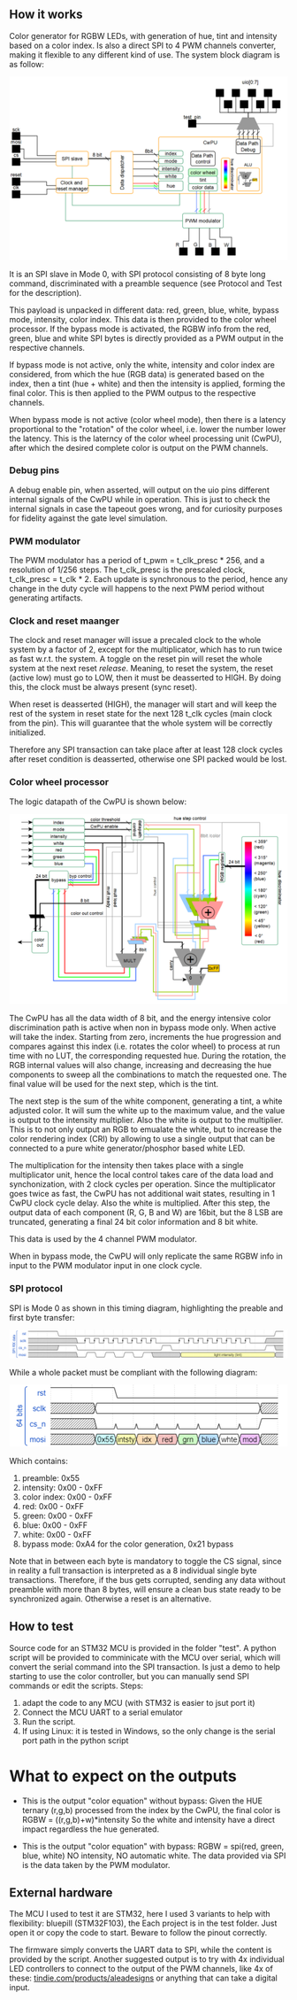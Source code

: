 <!---

This file is used to generate your project datasheet. Please fill in the information below and delete any unused
sections.

You can also include images in this folder and reference them in the markdown. Each image must be less than
512 kb in size, and the combined size of all images must be less than 1 MB.
-->

## How it works
Color generator for RGBW LEDs, with generation of hue, tint and intensity based on a color index. Is also a direct SPI to 4 PWM channels converter, making it flexible to any different kind of use. The system block diagram is as follow:

![block diagram image](./block_diagram.PNG "RGBW controller block diagram")

It is an SPI slave in Mode 0, with SPI protocol consisting of 8 byte long command, discriminated with a preamble sequence (see Protocol and Test for the description).

This payload is unpacked in different data: red, green, blue, white, bypass mode, intensity, color index. This data is then provided to the color wheel processor. If the bypass mode is activated, the RGBW info from the red, green, blue and white SPI bytes is directly provided as a PWM output in the respective channels.

If bypass mode is not active, only the white, intensity and color index are considered, from which the hue (RGB data) is generated based on the index, then a tint (hue + white) and then the intensity is applied, forming the final color. This is then applied to the PWM outpus to the respective channels. 

When bypass mode is not active (color wheel mode), then there is a latency proportional to the "rotation" of the color wheel, i.e. lower the number lower the latency. This is the laterncy of the color wheel processing unit (CwPU), after which the desired complete color is output on the PWM channels.

### Debug pins

A debug enable pin, when asserted, will output on the uio pins different internal signals of the CwPU while in operation. This is just to check the internal signals in case the tapeout goes wrong, and for curiosity purposes for fidelity against the gate level simulation.

### PWM modulator

The PWM modulator has a period of t_pwm = t_clk_presc * 256, and a resolution of 1/256 steps. The t_clk_presc is the prescaled clock, t_clk_presc = t_clk * 2.
Each update is synchronous to the period, hence any change in the duty cycle will happens to the next PWM period without generating artifacts.

### Clock and reset maanger

The clock and reset manager will issue a precaled clock to the whole system by a factor of 2, except for the multiplicator, which has to run twice as fast w.r.t. the system. A toggle on the reset pin will reset the whole system at the next reset _release_. Meaning, to reset the system, the reset (active low) must go to LOW, then it must be deasserted to HIGH. By doing this, the clock must be always present (sync reset). 

When reset is deasserted (HIGH), the manager will start and will keep the rest of the system in reset state for the next 128 t_clk cycles (main clock from the pin). This will guarantee that the whole system will be correctly initialized.

Therefore any SPI transaction can take place after at least 128 clock cycles after reset condition is deasserted, otherwise one SPI packed would be lost.


### Color wheel processor

The logic datapath of the CwPU is shown below:

![SCwPU datapath](./cwpu_datapath.PNG "cwpu_datapath")

The CwPU has all the data width of 8 bit, and the energy intensive color discrimination path is active when non in bypass mode only. When active will take the index. Starting from zero, increments the hue progression and compares against this index (i.e. rotates the color wheel) to process at run time with no LUT, the corresponding requested hue. During the rotation, the RGB internal values will also change, increasing and decreasing the hue components to sweep all the combinations to match the requested one. The final value will be used for the next step, which is the tint.

The next step is the sum of the white component, generating a tint, a white adjusted color. It will sum the white up to the maximum value, and the value is output to the intensity multiplier. Also the white is output to the multiplier. This is to not only output an RGB to emualate the white, but to increase the color rendering index (CRI) by allowing to use a single output that can be connected to a pure white generator/phosphor based white LED.

The multiplication for the intensity then takes place with a single multiplicator unit, hence the local control takes care of the data load and synchonization, with 2 clock cycles per operation. Since the multiplicator goes twice as fast, the CwPU has not additional wait states, resulting in 1 CwPU clock cycle delay. Also the white is multiplied. After this step, the output data of each component (R, G, B and W) are 16bit, but the 8 LSB are truncated, generating a final 24 bit color information and 8 bit white.

This data is used by the 4 channel PWM modulator.

When in bypass mode, the CwPU will only replicate the same RGBW info in input to the PWM modulator input in one clock cycle.

### SPI protocol

SPI is Mode 0 as shown in this timing diagram, highlighting the preable and first byte transfer:

![SPI transaction image, bit detail](./bit_transaction.png "SPI transaction, bit detail")

While a whole packet must be compliant with the following diagram:

![SPI transaction image, whole packet structure](./full_transaction.png "SPI transaction, packet structure")

Which contains: 

1. preamble: 0x55
2. intensity: 0x00 - 0xFF
3. color index: 0x00 - 0xFF
4. red: 0x00 - 0xFF
5. green: 0x00 - 0xFF
6. blue: 0x00 - 0xFF
7. white: 0x00 - 0xFF
8. bypass mode: 0xA4 for the color generation, 0x21 bypass

Note that in between each byte is mandatory to toggle the CS signal, since in reality a full transaction is interpreted as a 8 individual single byte transactions.
Therefore, if the bus gets corrupted, sending any data without preamble with more than 8 bytes, will ensure a clean bus state ready to be synchronized again. Otherwise a reset is an alternative.

## How to test

Source code for an STM32 MCU is provided in the folder "test". A python script will be provided to comminicate with the MCU over serial, which will convert the serial command into the SPI transaction. Is just a demo to help starting to use the color controller, but you can manually send SPI commands or edit the scripts.
Steps:
1. adapt the code to any MCU (with STM32 is easier to jsut port it)
2. Connect the MCU UART to a serial emulator
3. Run the script.
4. If using Linux: it is tested in Windows, so the only change is the serial port path in the python script

# What to expect on the outputs
- This is the output "color equation" without bypass:
Given the HUE ternary (r,g,b) processed from the index by the CwPU, the final color is
RGBW = ((r,g,b)+w)*intensity
So the white and intensity have a direct impact regardless the hue generated.

- This is the output "color equation" with bypass:
RGBW = spi(red, green, blue, white)
NO intensity, NO automatic white.
The data provided via SPI is the data taken by the PWM modulator.


   
## External hardware

The MCU I used to test it are STM32, here I used 3 variants to help with flexibility: bluepill (STM32F103), the
Each project is in the test folder. Just open it or copy the code to start. Beware to follow the pinout correctly.

The firmware simply converts the UART data to SPI, while the content is provided by the script. Another suggested output is to try with 4x individual LED controllers to connect to the output of the PWM channels, like 4x of these: [tindie.com/products/aleadesigns](https://www.tindie.com/products/aleadesigns/glighter-a-40w-hysteretic-led-driver)
or anything that can take a digital input.

